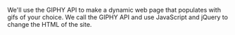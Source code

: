 We'll use the GIPHY API to make a dynamic web page that populates with gifs of your choice. We call the GIPHY API and use JavaScript and jQuery to change the HTML of the site.
